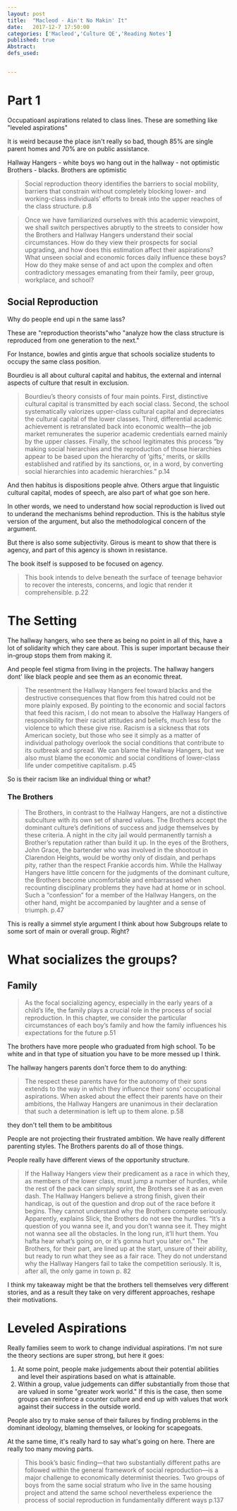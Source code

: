 ```yaml
---
layout: post
title:  "Macleod - Ain't No Makin' It"
date:   2017-12-7 17:50:00
categories: ['Macleod','Culture QE','Reading Notes']
published: true
Abstract:
defs_used:


---
```


# Part 1

Occupatioanl aspirations related to class lines. These are something like "leveled aspirations"

It is weird because the place isn't really so bad, though 85% are single parent homes and 70% are on public assistance.

Hallway Hangers - white boys wo hang out in the hallway - not optimistic
Brothers - blacks. Brothers are optimistic

>Social reproduction theory identifies the barriers
to social mobility, barriers that constrain without completely blocking
lower- and working-class individuals’ efforts to break into the upper reaches of
the class structure. p.8

>Once we have familiarized ourselves with this academic viewpoint, we shall
switch perspectives abruptly to the streets to consider how the Brothers and
Hallway Hangers understand their social circumstances. How do they view their
prospects for social upgrading, and how does this estimation affect their aspirations?
What unseen social and economic forces daily influence these boys? How
do they make sense of and act upon the complex and often contradictory messages
emanating from their family, peer group, workplace, and school?

## Social Reproduction
Why do people end upi n the same lass?

These are "reproduction theorists"who "analyze how the class structure is reproduced from one generation to the next."

For Instance, bowles and gintis argue that schools socialize students to occupy the same class position.

Bourdieu is all about cultural capital and habitus, the external and internal aspects of culture that result in exclusion.
>Bourdieu’s theory consists of four main points. First, distinctive cultural capital
is transmitted by each social class. Second, the school systematically valorizes
upper-class cultural capital and depreciates the cultural capital of the
lower classes. Third, differential academic achievement is retranslated back into
economic wealth—the job market remunerates the superior academic credentials
earned mainly by the upper classes. Finally, the school legitimates this process
“by making social hierarchies and the reproduction of those hierarchies
appear to be based upon the hierarchy of ‘gifts,’ merits, or skills established and
ratified by its sanctions, or, in a word, by converting social hierarchies into academic
hierarchies.” p.14

And then habitus is dispositions people ahve. Others argue that linguistic cultural capital, modes of speech, are also part of what goe son here.

In other words, we need to understand how social reproduction is lived out to underand the mechanisms behind reproduction. This is the habitus style version of the argument, but also the methodological concern of the argument.

But there is also some subjectivity. Girous is meant to show that there is agency, and part of this agency is shown in resistance.

The book itself is supposed to be focused on agency.
>This book intends to delve beneath the surface of teenage behavior to recover
the interests, concerns, and logic that render it comprehensible. p.22

# The Setting

The hallway hangers, who see there as being no point in all of this, have a lot of solidarity which they care about. This is super important because their in-group stops them from making it.

And people feel stigma from living in the projects. The hallway hangers dont' like black people and see them as an economic threat.

>The resentment the Hallway Hangers feel toward blacks and the destructive
consequences that flow from this hatred could not be more plainly exposed. By
pointing to the economic and social factors that feed this racism, I do not mean
to absolve the Hallway Hangers of responsibility for their racist attitudes and
beliefs, much less for the violence to which these give rise. Racism is a sickness
that rots American society, but those who see it simply as a matter of individual
pathology overlook the social conditions that contribute to its outbreak and
spread. We can blame the Hallway Hangers, but we also must blame the economic
and social conditions of lower-class life under competitive capitalism. p.45

So is their racism like an individual thing or what?

### The Brothers

>The Brothers, in contrast to the Hallway Hangers, are not a distinctive subculture
with its own set of shared values. The Brothers accept the dominant culture’s
definitions of success and judge themselves by these criteria. A night in
the city jail would permanently tarnish a Brother’s reputation rather than build
it up. In the eyes of the Brothers, John Grace, the bartender who was involved in
the shootout in Clarendon Heights, would be worthy only of disdain, and perhaps
pity, rather than the respect Frankie accords him. While the Hallway
Hangers have little concern for the judgments of the dominant culture, the
Brothers become uncomfortable and embarrassed when recounting disciplinary
problems they have had at home or in school. Such a “confession” for a
member of the Hallway Hangers, on the other hand, might be accompanied by
laughter and a sense of triumph. p.47

This is really a simmel style argument I think about how Subgroups relate to some sort of main or overall group. Right?

# What socializes the groups?

## Family
>As the focal socializing agency, especially in the early years of a child’s life, the family
plays a crucial role in the process of social reproduction. In this chapter, we consider
the particular circumstances of each boy’s family and how the family influences
his expectations for the future p.51

The brothers have more people who graduated from high school. To be white and in that type of situation you have to be more messed up I think.

The hallway hangers parents don't force them to do anything:
>The respect these parents have for the autonomy of their sons extends to the
way in which they influence their sons’ occupational aspirations. When asked
about the effect their parents have on their ambitions, the Hallway Hangers are
unanimous in their declaration that such a determination is left up to them
alone. p.58

they don't tell them to be ambititous

People are not projecting their frustrated ambition. We have really different parenting styles. The Brothers parents do all of those things.

People really have different views of the opportunity structure.

>If the Hallway Hangers view their predicament as a race in which they, as
members of the lower class, must jump a number of hurdles, while the rest of
the pack can simply sprint, the Brothers see it as an even dash. The Hallway
Hangers believe a strong finish, given their handicap, is out of the question and
drop out of the race before it begins. They cannot understand why the Brothers
compete seriously. Apparently, explains Slick, the Brothers do not see the hurdles.
“It’s a question of you wanna see it, and you don’t wanna see it. They might
not wanna see all the obstacles. In the long run, it’ll hurt them. You hafta hear
what’s going on, or it’s gonna hurt you later on.”
The Brothers, for their part, are lined up at the start, unsure of their ability,
but ready to run what they see as a fair race. They do not understand why the
Hallway Hangers fail to take the competition seriously. It is, after all, the only
game in town p. 82


I think my takeaway might be that the brothers tell themselves very different stories, and as a result they take on very different approaches, reshape their motivations.

# Leveled Aspirations

Really families seem to work to change individual aspirations. I'm not sure the theory sections are super strong, but here it goes:
1. At some point, people make judgements about their potential abilities and level their aspirations based on what is attainable.
2. Within a group, value judgements can differ substantially from those that are valued in some "greater work world." If this is the case, then some groups can reinforce a counter culture and end up with values that work against their success in the outside world.

People also try to make sense of their failures by finding problems in the dominant ideology, blaming themselves, or looking for scapegoats.

At the same time, it's really hard to say what's going on here. There are really too many moving parts.

>This book’s basic finding—that two substantially different paths are followed
within the general framework of social reproduction—is a major challenge to
economically determinist theories. Two groups of boys from the same social
stratum who live in the same housing project and attend the same school nevertheless
experience the process of social reproduction in fundamentally different
ways p.137  
